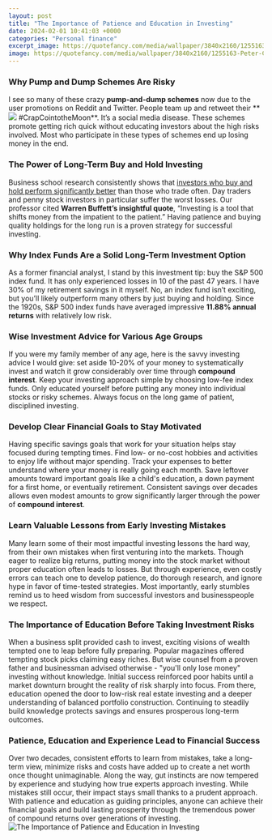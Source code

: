 ```yaml
---
layout: post
title: "The Importance of Patience and Education in Investing"
date: 2024-02-01 10:41:03 +0000
categories: "Personal finance"
excerpt_image: https://quotefancy.com/media/wallpaper/3840x2160/1255163-Peter-Cundill-Quote-The-most-important-attribute-for-success-in.jpg
image: https://quotefancy.com/media/wallpaper/3840x2160/1255163-Peter-Cundill-Quote-The-most-important-attribute-for-success-in.jpg
---
```


### Why Pump and Dump Schemes Are Risky
I see so many of these crazy **pump-and-dump schemes** now due to the user promotions on Reddit and Twitter. People team up and retweet their **
![](https://valueofstocks.com/wp-content/uploads/2022/05/iStock-649699796.jpg)
#CrapCointotheMoon**. It’s a social media disease. These schemes promote getting rich quick without educating investors about the high risks involved. Most who participate in these types of schemes end up losing money in the end.
### The Power of Long-Term Buy and Hold Investing  
Business school research consistently shows that [investors who buy and hold perform significantly better](https://fistore.mysenprints.com/collection/alamo) than those who trade often. Day traders and penny stock investors in particular suffer the worst losses. Our professor cited **Warren Buffett’s insightful quote**, “Investing is a tool that shifts money from the impatient to the patient.” Having patience and buying quality holdings for the long run is a proven strategy for successful investing.
### Why Index Funds Are a Solid Long-Term Investment Option
As a former financial analyst, I stand by this investment tip: buy the S&P 500 index fund. It has only experienced losses in 10 of the past 47 years. I have 30% of my retirement savings in it myself. No, an index fund isn’t exciting, but you’ll likely outperform many others by just buying and holding. Since the 1920s, S&P 500 index funds have averaged impressive **11.88% annual returns** with relatively low risk.
### Wise Investment Advice for Various Age Groups
If you were my family member of any age, here is the savvy investing advice I would give: set aside 10-20% of your money to systematically invest and watch it grow considerably over time through **compound interest**. Keep your investing approach simple by choosing low-fee index funds. Only educated yourself before putting any money into individual stocks or risky schemes. Always focus on the long game of patient, disciplined investing.
### Develop Clear Financial Goals to Stay Motivated
Having specific savings goals that work for your situation helps stay focused during tempting times. Find low- or no-cost hobbies and activities to enjoy life without major spending. Track your expenses to better understand where your money is really going each month. Save leftover amounts toward important goals like a child's education, a down payment for a first home, or eventually retirement. Consistent savings over decades allows even modest amounts to grow significantly larger through the power of **compound interest**. 
### Learn Valuable Lessons from Early Investing Mistakes  
Many learn some of their most impactful investing lessons the hard way, from their own mistakes when first venturing into the markets. Though eager to realize big returns, putting money into the stock market without proper education often leads to losses. But through experience, even costly errors can teach one to develop patience, do thorough research, and ignore hype in favor of time-tested strategies. Most importantly, early stumbles remind us to heed wisdom from successful investors and businesspeople we respect.
### The Importance of Education Before Taking Investment Risks
When a business split provided cash to invest, exciting visions of wealth tempted one to leap before fully preparing. Popular magazines offered tempting stock picks claiming easy riches. But wise counsel from a proven father and businessman advised otherwise - "you'll only lose money" investing without knowledge. Initial success reinforced poor habits until a market downturn brought the reality of risk sharply into focus. From there, education opened the door to low-risk real estate investing and a deeper understanding of balanced portfolio construction. Continuing to steadily build knowledge protects savings and ensures prosperous long-term outcomes.
### Patience, Education and Experience Lead to Financial Success  
Over two decades, consistent efforts to learn from mistakes, take a long-term view, minimize risks and costs have added up to create a net worth once thought unimaginable. Along the way, gut instincts are now tempered by experience and studying how true experts approach investing. While mistakes still occur, their impact stays small thanks to a prudent approach. With patience and education as guiding principles, anyone can achieve their financial goals and build lasting prosperity through the tremendous power of compound returns over generations of investing.
![The Importance of Patience and Education in Investing](https://quotefancy.com/media/wallpaper/3840x2160/1255163-Peter-Cundill-Quote-The-most-important-attribute-for-success-in.jpg)
